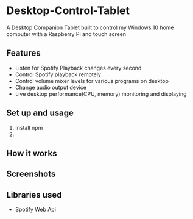 # Desktop-Control-Tablet
A Desktop Companion Tablet built to control my Windows 10 home computer with a Raspberry Pi and touch screen

## Features
- Listen for Spotify Playback changes every second
- Control Spotify playback remotely
- Control volume mixer levels for various programs on desktop
- Change audio output device
- Live desktop performance(CPU, memory) monitoring and displaying

## Set up and usage
1) Install npm
2) 

## How it works

## Screenshots

## Libraries used
- Spotify Web Api
